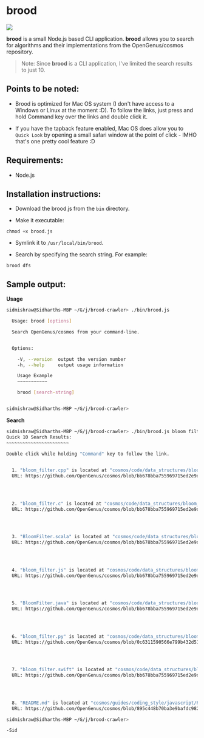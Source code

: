 # brood

![](https://travis-ci.org/sidmishraw/brood.svg?branch=master)

**brood** is a small Node.js based CLI application. **brood** allows you to search for algorithms and their implementations from the OpenGenus/cosmos repository. 

> Note: Since **brood** is a CLI application, I've limited the search results to just 10.


## Points to be noted:

* Brood is optimized for Mac OS system (I don't have access to a Windows or Linux at the moment :D). To follow the links, just press and hold Command key over the links and double click it.

* If you have the tapback feature enabled, Mac OS does allow you to `Quick Look` by opening a small safari window at the point of click - IMHO that's one pretty cool feature :D

## Requirements:

* Node.js

## Installation instructions:

* Download the brood.js from the `bin` directory.

* Make it executable:

```
chmod +x brood.js
```

* Symlink it to `/usr/local/bin/brood`.

* Search by specifying the search string.
For example:
```
brood dfs
```

## Sample output:

**Usage**

```bash
sidmishraw@Sidharths-MBP ~/G/j/brood-crawler> ./bin/brood.js

  Usage: brood [options]

  Search OpenGenus/cosmos from your command-line.


  Options:

    -V, --version  output the version number
    -h, --help     output usage information

    Usage Example
    ~~~~~~~~~~~

    brood [search-string]


sidmishraw@Sidharths-MBP ~/G/j/brood-crawler> 
```

**Search**
```bash
sidmishraw@Sidharths-MBP ~/G/j/brood-crawler> ./bin/brood.js bloom filter
Quick 10 Search Results:
~~~~~~~~~~~~~~~~~~~~~~~

Double click while holding "Command" key to follow the link.

  
  1. "bloom_filter.cpp" is located at "cosmos/code/data_structures/bloom_filter/bloom_filter.cpp".
  URL: https://github.com/OpenGenus/cosmos/blob/bb678bba755969715ed2e9d0199389ea29f1cfb6/code/data_structures/bloom_filter/bloom_filter.cpp

  

  
  2. "bloom_filter.c" is located at "cosmos/code/data_structures/bloom_filter/bloom_filter.c".
  URL: https://github.com/OpenGenus/cosmos/blob/bb678bba755969715ed2e9d0199389ea29f1cfb6/code/data_structures/bloom_filter/bloom_filter.c

  

  
  3. "BloomFilter.scala" is located at "cosmos/code/data_structures/bloom_filter/BloomFilter.scala".
  URL: https://github.com/OpenGenus/cosmos/blob/bb678bba755969715ed2e9d0199389ea29f1cfb6/code/data_structures/bloom_filter/BloomFilter.scala

  

  
  4. "bloom_filter.js" is located at "cosmos/code/data_structures/bloom_filter/bloom_filter.js".
  URL: https://github.com/OpenGenus/cosmos/blob/bb678bba755969715ed2e9d0199389ea29f1cfb6/code/data_structures/bloom_filter/bloom_filter.js

  

  
  5. "BloomFilter.java" is located at "cosmos/code/data_structures/bloom_filter/BloomFilter.java".
  URL: https://github.com/OpenGenus/cosmos/blob/bb678bba755969715ed2e9d0199389ea29f1cfb6/code/data_structures/bloom_filter/BloomFilter.java

  

  
  6. "bloom_filter.py" is located at "cosmos/code/data_structures/bloom_filter/bloom_filter.py".
  URL: https://github.com/OpenGenus/cosmos/blob/0c6311590566e799b432d514620f848259da2276/code/data_structures/bloom_filter/bloom_filter.py

  

  
  7. "bloom_filter.swift" is located at "cosmos/code/data_structures/bloom_filter/bloom_filter.swift".
  URL: https://github.com/OpenGenus/cosmos/blob/bb678bba755969715ed2e9d0199389ea29f1cfb6/code/data_structures/bloom_filter/bloom_filter.swift

  

  
  8. "README.md" is located at "cosmos/guides/coding_style/javascript/README.md".
  URL: https://github.com/OpenGenus/cosmos/blob/895c448b70ba3e9bafdc982b43e8cacce794a409/guides/coding_style/javascript/README.md

sidmishraw@Sidharths-MBP ~/G/j/brood-crawler> 
```


`-Sid`